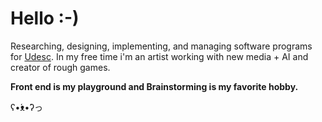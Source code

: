 # Hello :-)
 
Researching, designing, implementing, and managing software programs for [Udesc](https://www.udesc.br/ceavi/empds).
In my free time i'm an artist working with new media + AI and creator of rough games.  

**Front end is my playground and Brainstorming is my favorite hobby.**

 ʕ•́ᴥ•̀ʔっ
